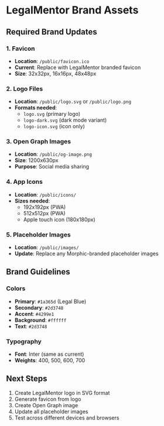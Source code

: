 # LegalMentor Brand Assets

## Required Brand Updates

### 1. Favicon
- **Location**: `/public/favicon.ico`
- **Current**: Replace with LegalMentor branded favicon
- **Size**: 32x32px, 16x16px, 48x48px

### 2. Logo Files
- **Location**: `/public/logo.svg` or `/public/logo.png`
- **Formats needed**:
  - `logo.svg` (primary logo)
  - `logo-dark.svg` (dark mode variant)
  - `logo-icon.svg` (icon only)

### 3. Open Graph Images
- **Location**: `/public/og-image.png`
- **Size**: 1200x630px
- **Purpose**: Social media sharing

### 4. App Icons
- **Location**: `/public/icons/`
- **Sizes needed**:
  - 192x192px (PWA)
  - 512x512px (PWA)
  - Apple touch icon (180x180px)

### 5. Placeholder Images
- **Location**: `/public/images/`
- **Update**: Replace any Morphic-branded placeholder images

## Brand Guidelines

### Colors
- **Primary**: `#1a365d` (Legal Blue)
- **Secondary**: `#2d3748`
- **Accent**: `#4299e1`
- **Background**: `#ffffff`
- **Text**: `#2d3748`

### Typography
- **Font**: Inter (same as current)
- **Weights**: 400, 500, 600, 700

## Next Steps
1. Create LegalMentor logo in SVG format
2. Generate favicon from logo
3. Create Open Graph image
4. Update all placeholder images
5. Test across different devices and browsers
